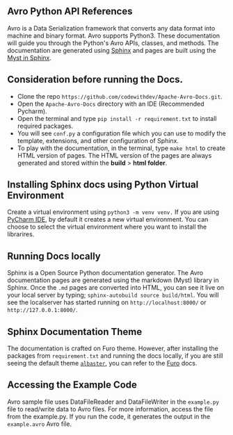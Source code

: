 
## Avro Python API References

Avro is a Data Serialization framework that converts any data format into machine and binary format. Avro supports Python3. These documentation will guide you through the Python's Avro APIs, classes, and methods. The documentation are generated using [Sphinx](https://www.sphinx-doc.org/en/master/) and pages are built using the [Myst in Sphinx](https://myst-parser.readthedocs.io/en/v0.15.1/index.html).

## Consideration before running the Docs.

- Clone the repo `https://github.com/codewithdev/Apache-Avro-Docs.git`. 
- Open the `Apache-Avro-Docs` directory with an IDE (Recommended Pycharm).
- Open the terminal and type `pip install -r requirement.txt` to install required packages.
- You will see `conf.py` a configuration file which you can use to modify the template, extensions, and other configuration of Sphinx.
- To play with the documentation, in the terminal, type `make html` to create HTML version of pages. The HTML version of the pages are always generated and stored within the **build** > **html folder**.

## Installing Sphinx docs using Python Virtual Environment

Create a virtual environment using `python3 -m venv venv.` If you are using [PyCharm IDE](https://www.jetbrains.com/pycharm/), by default it creates a new virtual environment. You can choose to select the virtual environment where you want to install the librarires.

## Running Docs locally

Sphinx is a Open Source Python documentation generator. The Avro documentation pages are generated using the markdown (Myst) library in Sphinx. Once the `.md` pages are converted into HTML, you can see it live on your local server by typing;
`sphinx-autobuild source build/html`. You will see the localserver has started running on `http://localhost:8000/` or `http://127.0.0.1:8000/`. 

## Sphinx Documentation Theme

The documentation is crafted on Furo theme. However, after installing the packages from `requirement.txt` and running the docs locally, if you are still seeing the default theme [`albaster`](https://alabaster.readthedocs.io/en/latest/), you can refer to the [Furo](https://sphinx-themes.org/sample-sites/furo/) docs. 

## Accessing the Example Code

Avro sample file uses DataFileReader and DataFileWriter in the `example.py` file to read/write data to Avro files. For more information, access the file from the example.py. 
If you run the code, it generates the output in the `example.avro` Avro file.



